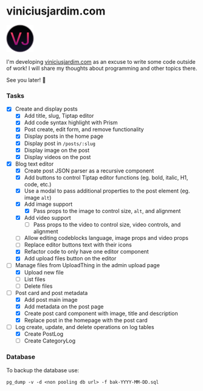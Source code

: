 # viniciusjardim.com

<img src="public/favicon-2.svg" alt="viniciusjardim.com logo" width="72" height="72">

I'm developing [viniciusjardim.com](https://www.viniciusjardim.com/) as an excuse to write some code outside of work! I will share my thoughts about programming and other topics there.

See you later! 🚀

### Tasks

- [x] Create and display posts
  - [x] Add title, slug, Tiptap editor
  - [x] Add code syntax highlight with Prism
  - [x] Post create, edit form, and remove functionality
  - [x] Display posts in the home page
  - [x] Display post in `/posts/:slug`
  - [x] Display image on the post
  - [x] Display videos on the post
- [x] Blog text editor
  - [x] Create post JSON parser as a recursive component
  - [x] Add buttons to control Tiptap editor functions (eg. bold, italic, H1, code, etc.)
  - [x] Use a modal to pass additional properties to the post element (eg. image `alt`)
  - [x] Add image support
    - [x] Pass props to the image to control size, `alt`, and alignment
  - [x] Add video support
    - [ ] Pass props to the video to control size, video controls, and alignment
  - [ ] Allow editing codeblocks language, image props and video props
  - [ ] Replace editor buttons text with their icons
  - [x] Refactor code to only have one editor component
  - [x] Add upload files button on the editor
- [ ] Manage files from UploadThing in the admin upload page
  - [x] Upload new file
  - [ ] List files
  - [ ] Delete files
- [ ] Post card and post metadata
  - [x] Add post main image
  - [x] Add metadata on the post page
  - [x] Create post card component with image, title and description
  - [x] Replace post in the homepage with the post card
- [ ] Log create, update, and delete operations on log tables
  - [x] Create PostLog
  - [ ] Create CategoryLog

### Database

To backup the database use:

```
pg_dump -v -d <non pooling db url> -f bak-YYYY-MM-DD.sql
```
